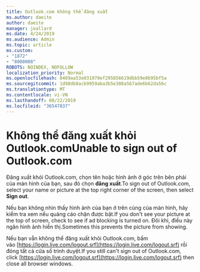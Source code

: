```yaml
---
title: Outlook.com không thể đăng xuất
ms.author: daeite
author: daeite
manager: joallard
ms.date: 4/24/2019
ms.audience: Admin
ms.topic: article
ms.custom:
- "1872"
- "8000008"
ROBOTS: NOINDEX, NOFOLLOW
localization_priority: Normal
ms.openlocfilehash: 0469aa53e031970ef295856619dbb59e0b95bf5a
ms.sourcegitcommit: 1d98db8acb9959aba3b5e308a567ade6b62da56c
ms.translationtype: MT
ms.contentlocale: vi-VN
ms.lasthandoff: 08/22/2019
ms.locfileid: "36547837"
---
```

# <a name="unable-to-sign-out-of-outlookcom"></a><span data-ttu-id="1fa62-102">Không thể đăng xuất khỏi Outlook.com</span><span class="sxs-lookup"><span data-stu-id="1fa62-102">Unable to sign out of Outlook.com</span></span>

<span data-ttu-id="1fa62-103">Đăng xuất khỏi Outlook.com, chọn tên hoặc hình ảnh ở góc trên bên phải của màn hình của bạn, sau đó chọn **đăng xuất**.</span><span class="sxs-lookup"><span data-stu-id="1fa62-103">To sign out of Outlook.com, select your name or picture at the top right corner of the screen, then select **Sign out**.</span></span>

<span data-ttu-id="1fa62-104">Nếu bạn không nhìn thấy hình ảnh của bạn ở trên cùng của màn hình, hãy kiểm tra xem nếu quảng cáo chặn được bật.</span><span class="sxs-lookup"><span data-stu-id="1fa62-104">If you don't see your picture at the top of screen, check to see if ad blocking is turned on.</span></span> <span data-ttu-id="1fa62-105">Đôi khi, điều này ngăn hình ảnh hiển thị.</span><span class="sxs-lookup"><span data-stu-id="1fa62-105">Sometimes this prevents the picture from showing.</span></span>

<span data-ttu-id="1fa62-106">Nếu bạn vẫn không thể đăng xuất khỏi Outlook.com, bấm vào [https://login.live.com/logout.srf](https://login.live.com/logout.srf) rồi đóng tất cả cửa sổ trình duyệt.</span><span class="sxs-lookup"><span data-stu-id="1fa62-106">If you still can't sign out of Outlook.com, click [https://login.live.com/logout.srf](https://login.live.com/logout.srf) then close all browser windows.</span></span>